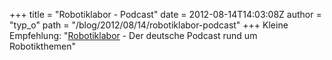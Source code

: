 +++
title = "Robotiklabor - Podcast"
date = 2012-08-14T14:03:08Z
author = "typ_o"
path = "/blog/2012/08/14/robotiklabor-podcast"
+++
Kleine Empfehlung: "[Robotiklabor](https://www.robotiklabor.de/) - Der
deutsche Podcast rund um Robotikthemen"
